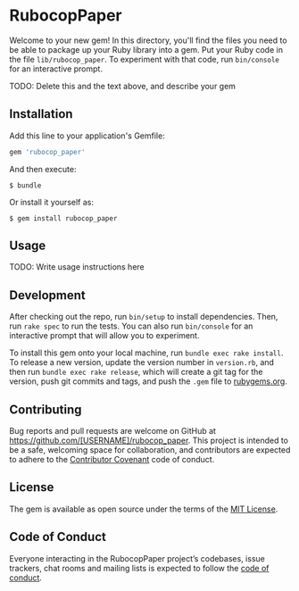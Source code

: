 # RubocopPaper

Welcome to your new gem! In this directory, you'll find the files you need to be able to package up your Ruby library into a gem. Put your Ruby code in the file `lib/rubocop_paper`. To experiment with that code, run `bin/console` for an interactive prompt.

TODO: Delete this and the text above, and describe your gem

## Installation

Add this line to your application's Gemfile:

```ruby
gem 'rubocop_paper'
```

And then execute:

    $ bundle

Or install it yourself as:

    $ gem install rubocop_paper

## Usage

TODO: Write usage instructions here

## Development

After checking out the repo, run `bin/setup` to install dependencies. Then, run `rake spec` to run the tests. You can also run `bin/console` for an interactive prompt that will allow you to experiment.

To install this gem onto your local machine, run `bundle exec rake install`. To release a new version, update the version number in `version.rb`, and then run `bundle exec rake release`, which will create a git tag for the version, push git commits and tags, and push the `.gem` file to [rubygems.org](https://rubygems.org).

## Contributing

Bug reports and pull requests are welcome on GitHub at https://github.com/[USERNAME]/rubocop_paper. This project is intended to be a safe, welcoming space for collaboration, and contributors are expected to adhere to the [Contributor Covenant](http://contributor-covenant.org) code of conduct.

## License

The gem is available as open source under the terms of the [MIT License](http://opensource.org/licenses/MIT).

## Code of Conduct

Everyone interacting in the RubocopPaper project’s codebases, issue trackers, chat rooms and mailing lists is expected to follow the [code of conduct](https://github.com/[USERNAME]/rubocop_paper/blob/master/CODE_OF_CONDUCT.md).

